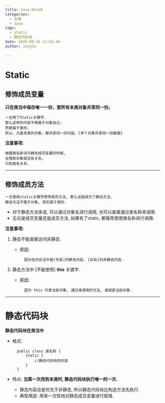 ```yaml
---
title: Java-Note9
categories:
  - 后端
  - Java
tags:
  - static
  - 静态代码块
date: 2020-09-16 11:03:46
author: Jungle

---
```

# Static #

## 修饰成员变量 ##

**只在类当中保存唯一一份，那所有本类对象共享同一份。**
	

	一旦用了Static关键字，
	那么这样的内容不再属于对象自己，
	而是属于类的，
	所以，凡是本类的对象，都共享同一份内容。[多个对象共享同一份数据]

**注意事项:**
	

	根据类名称访问静态成员变量的时候,
	全程和对象就没有关系,
	只和类有关系.

----------

## 修饰成员方法 ##

	一旦使用static关键字修饰成员方法, 那么这就成为了静态方法.
	静态方法不属于对象, 而实属于类的.

- 对于静态方法来说, 可以通过对象名进行调用, 也可以直接通过类名称来调用.
- 无论是成员变量还是成员方法, 如果有了static, 都推荐使用类名称进行调用.

**注意事项:**

1. 静态不能直接访问非静态.
	- 原因: 
		
			因为在内存当中是[先有]的静态内容, [后有]的非静态内容.

2. 静态方法中 [不能使用] **this** 关键字.
	- 原因:
			
		
			因为 this 代表当前对象, 通过谁调用的方法, 谁就是当前对象.


----------

# 静态代码块 #

**静态代码块在类当中**

- 格式:
	
		public class 类名称 {
			static {
				//静态代码块的内容
			}
		}

- 特点: **当第一次用到本类时, 静态代码块执行唯一的一次.**
	- 静态内容总是优先于非静态, 所以静态代码块比构造方法先执行.
	- 典型用途: 用来一次性地对静态成员变量进行赋值.